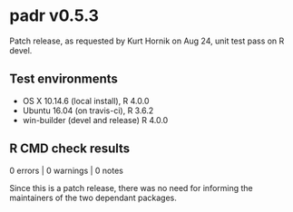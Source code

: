 # padr v0.5.3

Patch release, as requested by Kurt Hornik on Aug 24, unit test pass on R devel.

## Test environments
* OS X 10.14.6 (local install), R 4.0.0
* Ubuntu 16.04 (on travis-ci), R 3.6.2
* win-builder (devel and release) R 4.0.0 

## R CMD check results

0 errors | 0 warnings | 0 notes

Since this is a patch release, there was no need for informing the maintainers of the two dependant packages.
